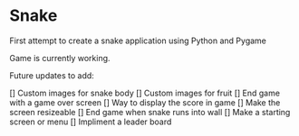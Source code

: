 # Snake

First attempt to create a snake application using Python and Pygame

Game is currently working.

Future updates to add:

[] Custom images for snake body
[] Custom images for fruit
[] End game with a game over screen
[] Way to display the score in game
[] Make the screen resizeable
[] End game when snake runs into wall
[] Make a starting screen or menu
[] Impliment a leader board
